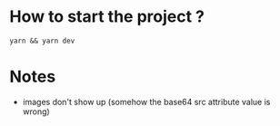 # How to start the project ?

```
yarn && yarn dev
```

# Notes
- images don't show up (somehow the base64 src attribute value is wrong)
